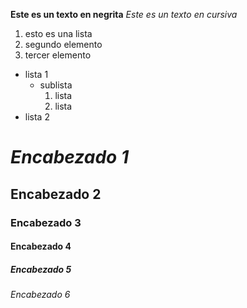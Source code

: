 **Este es un texto en negrita**
*Este es un texto en cursiva*
1. esto es una lista
2. segundo elemento
3. tercer elemento
* lista 1
  * sublista
    1. lista
    2. lista
* lista 2
# *Encabezado 1*
## Encabezado 2
### Encabezado 3
#### Encabezado 4
##### Encabezado 5
###### Encabezado 6
